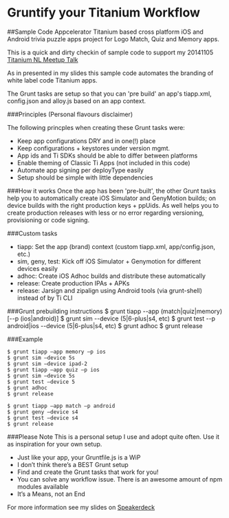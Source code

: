 # Gruntify your Titanium Workflow

##Sample Code
Appcelerator Titanium based cross platform iOS and Android trivia puzzle apps project for Logo Match, Quiz and Memory apps.

This is a quick and dirty checkin of sample code to support my 20141105 [Titanium NL Meetup Talk](https://speakerdeck.com/karaoak/gruntify-your-titanium-workflow)

As in presented in my slides this sample code automates the branding of white label code Titanium apps.

The Grunt tasks are setup so that you can 'pre build' an app's tiapp.xml, config.json and alloy.js based on an app context.

###Principles
(Personal flavours disclaimer)

The following princples when creating these Grunt tasks were:

* Keep app configurations DRY and in one(!) place
* Keep configurations + keystores under version mgmt.
* App ids and Ti SDKs should be able to differ between platforms
* Enable theming of Classic Ti Apps (not included in this code)
* Automate app signing per deployType easily
* Setup should be simple with little dependencies

###How it works
Once the app has been 'pre-built', the other Grunt tasks help you to automatically create iOS Simulator and GenyMotion builds; on device builds with the right production keys + ppUids. As well helps you to create production releases with less or no error regarding versioning, provisioning or code signing.

###Custom tasks
* tiapp: Set the app (brand) context (custom tiapp.xml, app/config.json, etc.)
* sim, geny, test: Kick off iOS Simulator + Genymotion for different devices easily
* adhoc: Create iOS Adhoc builds and distribute these automatically
* release: Create production IPAs + APKs
* release: Jarsign and zipalign using Android tools (via grunt-shell) instead of by Ti CLI

	
###Grunt prebuilding instructions
	$ grunt tiapp --app (match|quiz|memory) [--p (ios|android)]
	$ grunt sim --device (5|6-plus|s4, etc)
	$ grunt test --p android|ios --device (5|6-plus|s4, etc)
	$ grunt adhoc
	$ grunt release
	
###Example

	$ grunt tiapp —app memory —p ios
	$ grunt sim —device 5s
	$ grunt sim —device ipad-2
	$ grunt tiapp —app quiz —p ios
	$ grunt sim —device 5s
	$ grunt test —device 5
	$ grunt adhoc
	$ grunt release

	$ grunt tiapp —app match —p android
	$ grunt geny —device s4
	$ grunt test —device s4
	$ grunt release
	
###Please Note
This is a personal setup I use and adopt quite often. Use it as inspiration for your own setup.

* Just like your app, your Gruntfile.js is a WiP
* I don’t think there’s a BEST Grunt setup
* Find and create the Grunt tasks that work for you!
* You can solve any workflow issue. There is an awesome amount of npm modules available
* It’s a Means, not an End


For more information see my slides on [Speakerdeck](https://speakerdeck.com/karaoak/gruntify-your-titanium-workflow)